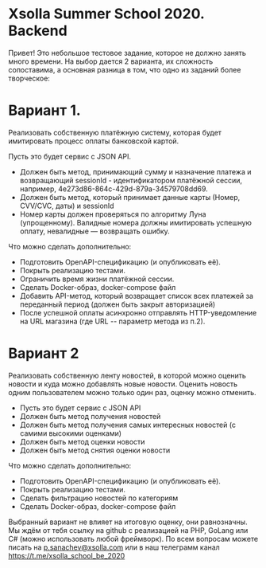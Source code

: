 # Xsolla Summer School 2020. Backend
Привет!
Это небольшое тестовое задание, которое не должно занять много времени.
На выбор дается 2 варианта, их сложность сопоставима, а основная разница в том, что одно из заданий более творческое:

# Вариант 1.
Реализовать собственную платёжную систему, которая будет имитировать процесс оплаты банковской картой.

Пусть это будет сервис с JSON API.
- Должен быть метод, принимающий сумму и назначение платежа и возвращающий sessionId - идентификатором платёжной сессии, например, 4e273d86-864c-429d-879a-34579708dd69.
- Должен быть метод, который принимает данные карты (Номер, CVV/CVC, даты) и sessionId
- Номер карты должен проверяться по алгоритму Луна (упрощенному). Валидные номера должны имитировать успешную оплату, невалидные — возвращать ошибку.

Что можно сделать дополнительно:
- Подготовить OpenAPI-спецификацию (и опубликовать её).
- Покрыть реализацию тестами.
- Ограничить время жизни платёжной сессии.
- Сделать Docker-образ, docker-compose файл
- Добавить API-метод, который возвращает список всех платежей за переданный период (должен быть закрыт авторизацией)
- После успешной оплаты асинхронно отправлять HTTP-уведомление на URL магазина (где URL -- параметр метода из п.2).

# Вариант 2

Реализовать собственную ленту новостей, в которой можно оценить новости и куда можно добавлять новые новости.
Оценить новость одним пользователем можно только один раз, оценку можно отменить.
- Пусть это будет сервис с JSON API
- Должен быть метод получения новостей
- Должен быть метод получения самых интересных новостей (с самими высокими оценками)
- Должен быть метод оценки новости
- Должен быть метод снятия оценки новости

Что можно сделать дополнительно:
- Подготовить OpenAPI-спецификацию (и опубликовать её).
- Покрыть реализацию тестами.
- Сделать фильтрацию новостей по категориям
- Сделать Docker-образ, docker-compose файл

Выбранный вариант не влияет на итоговую оценку, они равнозначны.
Мы ждём от тебя ссылку на github с реализацией на PHP, GoLang или C# (можно использовать любой фреймворк).
По всем вопросам можете писать на p.sanachev@xsolla.com или в наш телеграмм канал https://t.me/xsolla_school_be_2020
